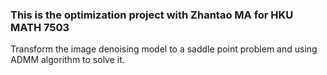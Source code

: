 ### This is the optimization  project with Zhantao MA for HKU MATH 7503

Transform the image denoising model to a saddle point problem and using ADMM algorithm to solve it.
